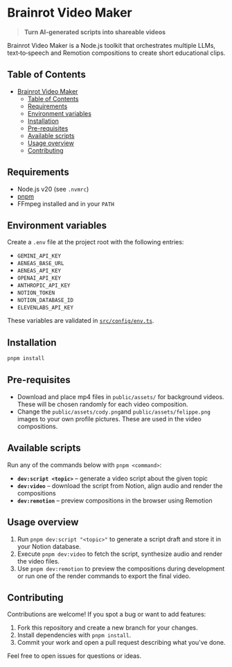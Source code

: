 # Brainrot Video Maker

> **Turn AI-generated scripts into shareable videos**

Brainrot Video Maker is a Node.js toolkit that orchestrates multiple LLMs, text‑to‑speech and Remotion compositions to create short educational clips.

## Table of Contents

- [Brainrot Video Maker](#brainrot-video-maker)
  - [Table of Contents](#table-of-contents)
  - [Requirements](#requirements)
  - [Environment variables](#environment-variables)
  - [Installation](#installation)
  - [Pre-requisites](#pre-requisites)
  - [Available scripts](#available-scripts)
  - [Usage overview](#usage-overview)
  - [Contributing](#contributing)

## Requirements

- Node.js v20 (see `.nvmrc`)
- [pnpm](https://pnpm.io/)
- FFmpeg installed and in your `PATH`

## Environment variables

Create a `.env` file at the project root with the following entries:

- `GEMINI_API_KEY`
- `AENEAS_BASE_URL`
- `AENEAS_API_KEY`
- `OPENAI_API_KEY`
- `ANTHROPIC_API_KEY`
- `NOTION_TOKEN`
- `NOTION_DATABASE_ID`
- `ELEVENLABS_API_KEY`

These variables are validated in [`src/config/env.ts`](src/config/env.ts).

## Installation

```bash
pnpm install
```

## Pre-requisites

- Download and place mp4 files in `public/assets/` for background videos. These will be chosen randomly for each video composition.
- Change the `public/assets/cody.png`and `public/assets/felippe.png` images to your own profile pictures. These are used in the video compositions.

## Available scripts

Run any of the commands below with `pnpm <command>`:

- **`dev:script <topic>`** – generate a video script about the given topic
- **`dev:video`** – download the script from Notion, align audio and render the compositions
- **`dev:remotion`** – preview compositions in the browser using Remotion

## Usage overview

1. Run `pnpm dev:script "<topic>"` to generate a script draft and store it in your Notion database.
2. Execute `pnpm dev:video` to fetch the script, synthesize audio and render the video files.
3. Use `pnpm dev:remotion` to preview the compositions during development or run one of the render commands to export the final video.

## Contributing

Contributions are welcome! If you spot a bug or want to add features:

1. Fork this repository and create a new branch for your changes.
2. Install dependencies with `pnpm install`.
3. Commit your work and open a pull request describing what you've done.

Feel free to open issues for questions or ideas.